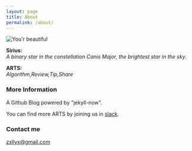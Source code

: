 ```yaml
---
layout: page
title: About
permalink: /about/
---
```

![You'r beautiful](https://avatars0.githubusercontent.com/u/25121270?s=400&u=66f6d7bb25887a012f64f79aa60dfc27bdc91bec&v=4)

**Sirius:**  
*A binary star in the constellation Canis Major,
the brightest star in the sky.*

**ARTS:**  
*Algorithm,Review,Tip,Share*

### More Information

A Github Blog powered by "jekyll-now".


You can find more ARTS by joining us in [slack](https://join.slack.com/t/mntfun/shared_invite/enQtNDk1MzM3NTQ0OTE4LTIzODYwNWZkMmI4NDljMDdhNWNjOTRmNmFiNjdjNzFkOTI5OTk5YjRiODQyMGMxMzZjZmVjNmIzZDI0YWI5Y2E).

### Contact me

[zxllyx@gmail.com](mailto:zxllyx@gmail.com)
